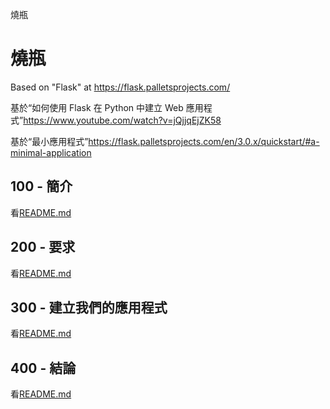 燒瓶

# 燒瓶

Based on "Flask" at <https://flask.palletsprojects.com/>

基於“如何使用 Flask 在 Python 中建立 Web 應用程式”<https://www.youtube.com/watch?v=jQjjqEjZK58>

基於“最小應用程式”<https://flask.palletsprojects.com/en/3.0.x/quickstart/#a-minimal-application>

## 100 - 簡介

看[README.md](./100/README.md)

## 200 - 要求

看[README.md](./200/README.md)

## 300 - 建立我們的應用程式

看[README.md](./300/README.md)

## 400 - 結論

看[README.md](./400/README.md)
